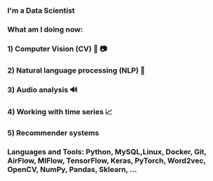 ### I'm a Data Scientist

### What am I doing now:
### 1) Computer Vision (CV) 🎥 📷
### 2) Natural language processing (NLP) 📝
### 3) Audio analysis 🔊
### 4) Working with time series 📈
### 5) Recommender systems 

### Languages and Tools: Python, MySQL,Linux, Docker, Git, AirFlow, MlFlow, TensorFlow, Keras, PyTorch, Word2vec, OpenCV, NumPy, Pandas, Sklearn, ...
